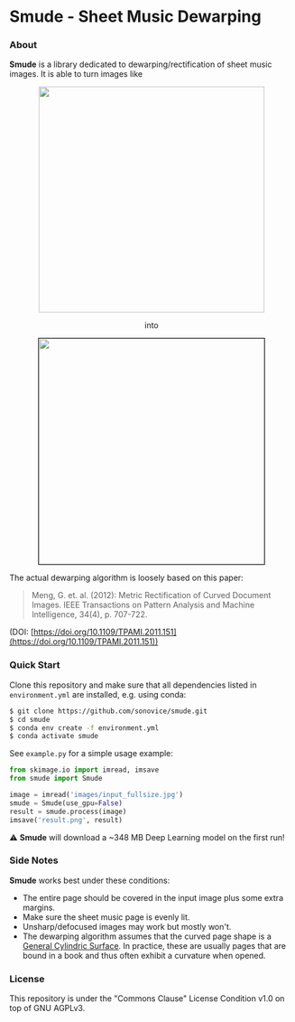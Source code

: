 # Smude - Sheet Music Dewarping
### About

**Smude** is a library dedicated to dewarping/rectification of sheet music images. It is able to turn images like

<p align="center">
    <img src="https://github.com/sonovice/smude/raw/master/images/example_input.jpg" height="400px" />
</p>
<p align="center">
    into
</p>
<p align="center">
    <img src="https://github.com/sonovice/smude/raw/master/images/example_output.jpg" height="400px" style="border:1px solid black" />
</p>

The actual dewarping algorithm is loosely based on this paper:
> Meng, G. et. al. (2012):
> Metric Rectification of Curved Document Images.
> IEEE Transactions on Pattern Analysis and Machine Intelligence, 34(4), p. 707-722.

(DOI: [https://doi.org/10.1109/TPAMI.2011.151](https://doi.org/10.1109/TPAMI.2011.151))

### Quick Start
Clone this repository and make sure that all dependencies listed in `environment.yml` are installed, e.g. using conda:
```bash
$ git clone https://github.com/sonovice/smude.git
$ cd smude
$ conda env create -f environment.yml
$ conda activate smude
```

See `example.py` for a simple usage example:
```python
from skimage.io import imread, imsave
from smude import Smude

image = imread('images/input_fullsize.jpg')
smude = Smude(use_gpu=False)
result = smude.process(image)
imsave('result.png', result)
```
⚠️ **Smude** will download a ~348 MB Deep Learning model on the first run!

### Side Notes

**Smude** works best under these conditions:
- The entire page should be covered in the input image plus some extra margins.
- Make sure the sheet music page is evenly lit.
- Unsharp/defocused images may work but mostly won't.
- The dewarping algorithm assumes that the curved page shape is a [General Cylindric Surface](https://en.wikipedia.org/wiki/Cylinder#Cylindrical_surfaces). In practice, these are usually pages that are bound in a book and thus often exhibit a curvature when opened.

### License
This repository is under the "Commons Clause" License Condition v1.0 on top of GNU AGPLv3.
